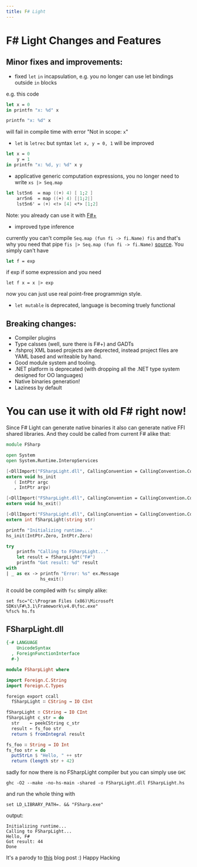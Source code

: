 ```yaml
---
title: F# Light
---
```


F# Light Changes and Features
=============================

Minor fixes and improvements:
-----------------------------

 - fixed `let` `in` incapsulation, e.g. you no longer can use let bindings outside `in` blocks
 
e.g. this code

``` fsharp
let x = 0
in printfn "x: %d" x

printfn "x: %d" x
```

will fail in compile time with error "Not in scope: `x`"
 
 - `let` is `letrec` but syntax `let x, y = 0, 1` will be improved

``` fsharp
let x = 0
    y = 1
in printfn "x: %d, y: %d" x y
```

 -  applicative generic computation expressions, you no longer need to write `xs |> Seq.map`

``` fsharp
let lst5n6  = map ((+) 4) [ 1;2 ]
    arr5n6  = map ((+) 4) [|1;2|]
    lst5n6' = (+) <!> [4] <*> [1;2]
```

Note: you already can use it with [F#+](https://github.com/gmpl/FSharpPlus/tree/master/FSharpPlus/Samples)

 - improved type inference
 
currently you can't compile `Seq.map (fun fi -> fi.Name) fis` and that's why you need that pipe `fis |> Seq.map (fun fi -> fi.Name)` [source](http://stackoverflow.com/questions/844733/why-cant-fs-type-inference-handle-this).
You simply can't have

``` fsharp
let f = exp
```

if exp if some expression and you need

```
let f x = x |> exp
```

now you can just use real point-free programmign style.

 - `let mutable` is deprecated, language is becoming truely functional

Breaking changes:
-----------------

 - Compiler plugins
 - Type calsses (well, sure there is F#+) and GADTs
 - .fshproj XML based projects are deprected, instead project files are YAML based and writeable by hand.
 - Good module system and tooling.
 - .NET platform is deprecated (with dropping all the .NET type system designed for OO languages)
 - Native binaries generation!
 - Laziness by default

You can use it with old F# right now!
=====================================

Since F# Light can generate native binaries it also can generate native FFI shared libraries. And they could be called from current F# alike that:

``` fsharp
module FSharp

open System
open System.Runtime.InteropServices

[<DllImport("FSharpLight.dll", CallingConvention = CallingConvention.Cdecl)>]
extern void hs_init
   ( IntPtr argc
   , IntPtr argv)

[<DllImport("FSharpLight.dll", CallingConvention = CallingConvention.Cdecl)>]
extern void hs_exit()

[<DllImport("FSharpLight.dll", CallingConvention = CallingConvention.Cdecl)>]
extern int fSharpLight(string str)

printfn "Initializing runtime..."
hs_init(IntPtr.Zero, IntPtr.Zero)

try
    printfn "Calling to FSharpLight..."
    let result = fSharpLight("F#")
    printfn "Got result: %d" result
with
| _ as ex -> printfn "Error: %s" ex.Message
             hs_exit()
```

it could be compiled with `fsc` simply alike:

``` shell
set fsc="C:\Program Files (x86)\Microsoft SDKs\F#\3.1\Framework\v4.0\fsc.exe"
%fsc% hs.fs
```

FSharpLight.dll
--------------

``` haskell
{-# LANGUAGE
    UnicodeSyntax
  , ForeignFunctionInterface
  #-}

module FSharpLight where

import Foreign.C.String
import Foreign.C.Types

foreign export ccall
  fSharpLight ∷ CString → IO CInt

fSharpLight ∷ CString → IO CInt
fSharpLight c_str = do
  str    ← peekCString c_str
  result ← fs_foo str
  return $ fromIntegral result

fs_foo ∷ String → IO Int
fs_foo str = do
  putStrLn $ "Hello, " ++ str
  return (length str + 42)
```

sadly for now there is no FSharpLight compiler but you can simply use `GHC`

``` shell
ghc -O2 --make -no-hs-main -shared -o FSharpLight.dll FSharpLight.hs
```

and run the whole thing with

``` shell
set LD_LIBRARY_PATH=. && "FSharp.exe"
```

output:

``` shell
Initializing runtime...
Calling to FSharpLight...
Hello, F#
Got result: 44
Done
```

It's a parody to [this](http://fsharpforfunandprofit.com/csharp-light/) blog post :) Happy Hacking
